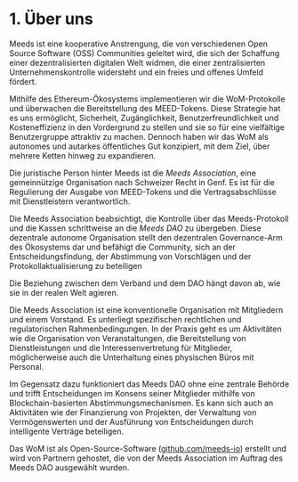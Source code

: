 
# 1. Über uns

Meeds ist eine kooperative Anstrengung, die von verschiedenen Open Source Software (OSS) Communities geleitet wird, die sich der Schaffung einer dezentralisierten digitalen Welt widmen, die einer zentralisierten Unternehmenskontrolle widersteht und ein freies und offenes Umfeld fördert.

Mithilfe des Ethereum-Ökosystems implementieren wir die WoM-Protokolle und überwachen die Bereitstellung des MEED-Tokens. Diese Strategie hat es uns ermöglicht, Sicherheit, Zugänglichkeit, Benutzerfreundlichkeit und Kosteneffizienz in den Vordergrund zu stellen und sie so für eine vielfältige Benutzergruppe attraktiv zu machen. Dennoch haben wir das WoM als autonomes und autarkes öffentliches Gut konzipiert, mit dem Ziel, über mehrere Ketten hinweg zu expandieren.

Die juristische Person hinter Meeds ist die _Meeds Association_, eine gemeinnützige Organisation nach Schweizer Recht in Genf. Es ist für die Regulierung der Ausgabe von MEED-Tokens und die Vertragsabschlüsse mit Dienstleistern verantwortlich.

Die Meeds Association beabsichtigt, die Kontrolle über das Meeds-Protokoll und die Kassen schrittweise an die _Meeds DAO_ zu übergeben. Diese dezentrale autonome Organisation stellt den dezentralen Governance-Arm des Ökosystems dar und befähigt die Community, sich an der Entscheidungsfindung, der Abstimmung von Vorschlägen und der Protokollaktualisierung zu beteiligen

Die Beziehung zwischen dem Verband und dem DAO hängt davon ab, wie sie in der realen Welt agieren.

Die Meeds Association ist eine konventionelle Organisation mit Mitgliedern und einem Vorstand. Es unterliegt spezifischen rechtlichen und regulatorischen Rahmenbedingungen. In der Praxis geht es um Aktivitäten wie die Organisation von Veranstaltungen, die Bereitstellung von Dienstleistungen und die Interessenvertretung für Mitglieder, möglicherweise auch die Unterhaltung eines physischen Büros mit Personal.

Im Gegensatz dazu funktioniert das Meeds DAO ohne eine zentrale Behörde und trifft Entscheidungen im Konsens seiner Mitglieder mithilfe von Blockchain-basierten Abstimmungsmechanismen. Es kann sich auch an Aktivitäten wie der Finanzierung von Projekten, der Verwaltung von Vermögenswerten und der Ausführung von Entscheidungen durch intelligente Verträge beteiligen.

Das WoM ist als Open-Source-Software ([github.com/meeds-io](https://github.com/meeds-io)) erstellt und wird von Partnern gehostet, die von der Meeds Association im Auftrag des Meeds DAO ausgewählt wurden.

